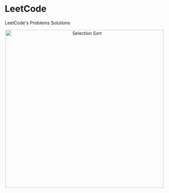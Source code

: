 # LeetCode
LeetCode's Problems Solutions


<p align="center">
  <img class="gatsby-resp-image-image" src="https://miro.medium.com/max/1200/1*Lur9rrJITsFRnuIYURYkSg.jpeg" width="500" title="Selection Sort">
</p>
